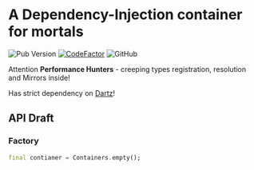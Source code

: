 # A Dependency-Injection container for mortals

![Pub Version](https://img.shields.io/pub/v/invoker?color=%23004156)
[![CodeFactor](https://www.codefactor.io/repository/github/markupcode/invoker/badge)](https://www.codefactor.io/repository/github/markupcode/invoker)
![GitHub](https://img.shields.io/github/license/markupcode/invoker?color=%2348CFAF)

Attention **Performance Hunters** - creeping types registration, resolution and Mirrors inside!

Has strict dependency on [Dartz](https://github.com/spebbe/dartz)!

## API Draft

### Factory

```dart
final contianer = Containers.empty();
```
